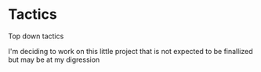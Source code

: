 # Tactics
 Top down tactics

I'm deciding to work on this little project that is not expected to be finallized but may be at my digression